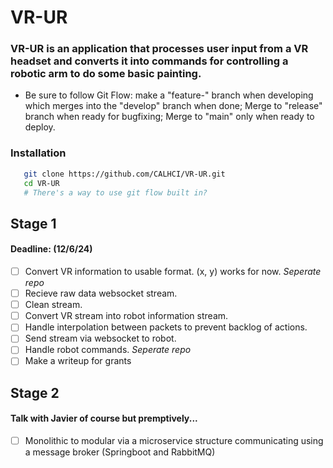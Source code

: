 # VR-UR
### VR-UR is an application that processes user input from a VR headset and converts it into commands for controlling a robotic arm to do some basic painting.
* Be sure to follow Git Flow: make a "feature-<feature-name>" branch when developing which merges into the "develop" branch when done; Merge to "release" branch when ready for bugfixing; Merge to "main" only when ready to deploy.

### Installation
```bash
   git clone https://github.com/CALHCI/VR-UR.git
   cd VR-UR
   # There's a way to use git flow built in?
```

## Stage 1
#### Deadline: (12/6/24)
- [ ] Convert VR information to usable format. (x, y) works for now. *Seperate repo*
- [ ] Recieve raw data websocket stream.
- [ ] Clean stream.
- [ ] Convert VR stream into robot information stream.
- [ ] Handle interpolation between packets to prevent backlog of actions.
- [ ] Send stream via websocket to robot.
- [ ] Handle robot commands. *Seperate repo*
- [ ] Make a writeup for grants

## Stage 2
#### Talk with Javier of course but premptively...
- [ ] Monolithic to modular via a microservice structure communicating using a message broker (Springboot and RabbitMQ)
